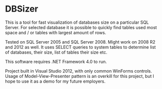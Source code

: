 DBSizer
=======

This is a tool for fast visualization of databases size on a particular SQL Server.
For selected database it is possible to quickly find tables used most space and / or tables with largest amount of rows.

Tested on SQL Server 2005 and SQL Server 2008. Might work on 2008 R2 and 2012 as well.
It uses SELECT queries to system tables to determine list of databases, their size, list of tables their size etc.

This software requires .NET Framework 4.0 to run.

Project built in Visual Studio 2012, with only common WinForms controls.
Usage of Model-View-Presenter pattern is an overkill for this project, but I hope to use it as a demo for my future employers.

